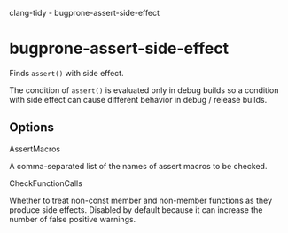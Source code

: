 clang-tidy - bugprone-assert-side-effect

</div>

# bugprone-assert-side-effect

Finds `assert()` with side effect.

The condition of `assert()` is evaluated only in debug builds so a
condition with side effect can cause different behavior in debug /
release builds.

## Options

<div class="option">

AssertMacros

A comma-separated list of the names of assert macros to be checked.

</div>

<div class="option">

CheckFunctionCalls

Whether to treat non-const member and non-member functions as they
produce side effects. Disabled by default because it can increase the
number of false positive warnings.

</div>
